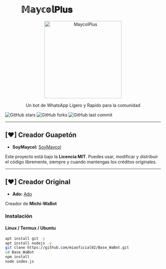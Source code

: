 # ­­­­­­­­­­­ㅤㅤ𝕄𝕒𝕪𝕔𝕠𝕝𝐏𝐥𝐮𝐬

<div align="center">
  <img src="https://static.wikia.nocookie.net/hanakokun/images/b/b8/Hanako_Valentine%27s_Day_Illustration_%282017%29.png/revision/latest/scale-to-width-down/1200?cb=20200215171455" alt="MaycolPlus" width="250"/>
  <br>
  <p>Un bot de WhatsApp Ligero y Rapido para la comunidad</p>
</div>

![GitHub stars](https://img.shields.io/github/stars/SoySapo6/MaycolPlus?style=for-the-badge&logo=github&color=yellow)
![GitHub forks](https://img.shields.io/github/forks/SoySapo6/MaycolPlus?style=for-the-badge&logo=github&color=blue)
![GitHub last commit](https://img.shields.io/github/last-commit/SoySapo6/MaycolPlus?style=for-the-badge&logo=github&color=green)

---

## [♥] Creador Guapetón

* **SoyMaycol:** [SoyMaycol](https://github.com/SoySapo6)

Este proyecto está bajo la **Licencia MIT**. Puedes usar, modificar y distribuir el código libremente, siempre y cuando mantengas los créditos originales.

---

## [♥] Creador Original

* **Ado:** [Ado](https://github.com/Ado-rgb)

Creador de **Michi-WaBot**


### Instalación

#### Linux / Termux / Ubuntu

```bash
apt install git -y
apt install nodejs -y
git clone https://github.com/miaoficial02/Base_WaBot.git
cd Base_WaBot
npm install
node index.js


